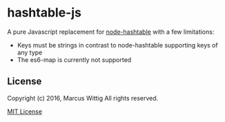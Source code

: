 # hashtable-js

A pure Javascript replacement for [node-hashtable](https://github.com/chad3814/node-hashtable) with a few limitations:
* Keys must be strings in contrast to node-hashtable supporting keys of any type
* The es6-map is currently not supported

## License 

Copyright (c) 2016, Marcus Wittig
All rights reserved.

[MIT License](https://github.com/mwittig/hashtable-js/blob/master/LICENSE)